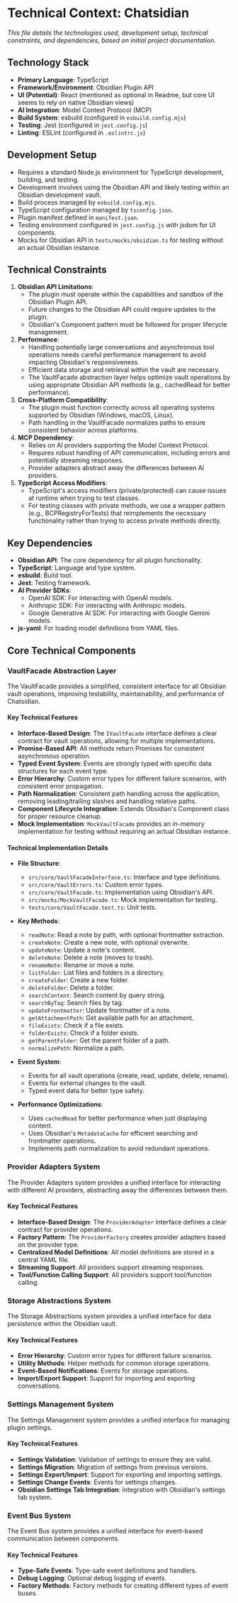 # Technical Context: Chatsidian

*This file details the technologies used, development setup, technical constraints, and dependencies, based on initial project documentation.*

## Technology Stack

-   **Primary Language**: TypeScript
-   **Framework/Environment**: Obsidian Plugin API
-   **UI (Potential)**: React (mentioned as optional in Readme, but core UI seems to rely on native Obsidian views)
-   **AI Integration**: Model Context Protocol (MCP)
-   **Build System**: esbuild (configured in `esbuild.config.mjs`)
-   **Testing**: Jest (configured in `jest.config.js`)
-   **Linting**: ESLint (configured in `.eslintrc.js`)

## Development Setup

-   Requires a standard Node.js environment for TypeScript development, building, and testing.
-   Development involves using the Obsidian API and likely testing within an Obsidian development vault.
-   Build process managed by `esbuild.config.mjs`.
-   TypeScript configuration managed by `tsconfig.json`.
-   Plugin manifest defined in `manifest.json`.
-   Testing environment configured in `jest.config.js` with jsdom for UI components.
-   Mocks for Obsidian API in `tests/mocks/obsidian.ts` for testing without an actual Obsidian instance.

## Technical Constraints

1.  **Obsidian API Limitations**:
    -   The plugin must operate within the capabilities and sandbox of the Obsidian Plugin API.
    -   Future changes to the Obsidian API could require updates to the plugin.
    -   Obsidian's Component pattern must be followed for proper lifecycle management.
2.  **Performance**:
    -   Handling potentially large conversations and asynchronous tool operations needs careful performance management to avoid impacting Obsidian's responsiveness.
    -   Efficient data storage and retrieval within the vault are necessary.
    -   The VaultFacade abstraction layer helps optimize vault operations by using appropriate Obsidian API methods (e.g., cachedRead for better performance).
3.  **Cross-Platform Compatibility**:
    -   The plugin must function correctly across all operating systems supported by Obsidian (Windows, macOS, Linux).
    -   Path handling in the VaultFacade normalizes paths to ensure consistent behavior across platforms.
4.  **MCP Dependency**:
    -   Relies on AI providers supporting the Model Context Protocol.
    -   Requires robust handling of API communication, including errors and potentially streaming responses.
    -   Provider adapters abstract away the differences between AI providers.
5.  **TypeScript Access Modifiers**:
    -   TypeScript's access modifiers (private/protected) can cause issues at runtime when trying to test classes.
    -   For testing classes with private methods, we use a wrapper pattern (e.g., BCPRegistryForTests) that reimplements the necessary functionality rather than trying to access private methods directly.

## Key Dependencies

-   **Obsidian API**: The core dependency for all plugin functionality.
-   **TypeScript**: Language and type system.
-   **esbuild**: Build tool.
-   **Jest**: Testing framework.
-   **AI Provider SDKs**:
    -   OpenAI SDK: For interacting with OpenAI models.
    -   Anthropic SDK: For interacting with Anthropic models.
    -   Google Generative AI SDK: For interacting with Google Gemini models.
-   **js-yaml**: For loading model definitions from YAML files.

## Core Technical Components

### VaultFacade Abstraction Layer

The VaultFacade provides a simplified, consistent interface for all Obsidian vault operations, improving testability, maintainability, and performance of Chatsidian.

#### Key Technical Features

-   **Interface-Based Design**: The `IVaultFacade` interface defines a clear contract for vault operations, allowing for multiple implementations.
-   **Promise-Based API**: All methods return Promises for consistent asynchronous operation.
-   **Typed Event System**: Events are strongly typed with specific data structures for each event type.
-   **Error Hierarchy**: Custom error types for different failure scenarios, with consistent error propagation.
-   **Path Normalization**: Consistent path handling across the application, removing leading/trailing slashes and handling relative paths.
-   **Component Lifecycle Integration**: Extends Obsidian's Component class for proper resource cleanup.
-   **Mock Implementation**: `MockVaultFacade` provides an in-memory implementation for testing without requiring an actual Obsidian instance.

#### Technical Implementation Details

-   **File Structure**:
    -   `src/core/VaultFacadeInterface.ts`: Interface and type definitions.
    -   `src/core/VaultErrors.ts`: Custom error types.
    -   `src/core/VaultFacade.ts`: Implementation using Obsidian's API.
    -   `src/mocks/MockVaultFacade.ts`: Mock implementation for testing.
    -   `tests/core/VaultFacade.test.ts`: Unit tests.

-   **Key Methods**:
    -   `readNote`: Read a note by path, with optional frontmatter extraction.
    -   `createNote`: Create a new note, with optional overwrite.
    -   `updateNote`: Update a note's content.
    -   `deleteNote`: Delete a note (moves to trash).
    -   `renameNote`: Rename or move a note.
    -   `listFolder`: List files and folders in a directory.
    -   `createFolder`: Create a new folder.
    -   `deleteFolder`: Delete a folder.
    -   `searchContent`: Search content by query string.
    -   `searchByTag`: Search files by tag.
    -   `updateFrontmatter`: Update frontmatter of a note.
    -   `getAttachmentPath`: Get available path for an attachment.
    -   `fileExists`: Check if a file exists.
    -   `folderExists`: Check if a folder exists.
    -   `getParentFolder`: Get the parent folder of a path.
    -   `normalizePath`: Normalize a path.

-   **Event System**:
    -   Events for all vault operations (create, read, update, delete, rename).
    -   Events for external changes to the vault.
    -   Typed event data for better type safety.

-   **Performance Optimizations**:
    -   Uses `cachedRead` for better performance when just displaying content.
    -   Uses Obsidian's `MetadataCache` for efficient searching and frontmatter operations.
    -   Implements path normalization to avoid redundant operations.

### Provider Adapters System

The Provider Adapters system provides a unified interface for interacting with different AI providers, abstracting away the differences between them.

#### Key Technical Features

-   **Interface-Based Design**: The `ProviderAdapter` interface defines a clear contract for provider operations.
-   **Factory Pattern**: The `ProviderFactory` creates provider adapters based on the provider type.
-   **Centralized Model Definitions**: All model definitions are stored in a central YAML file.
-   **Streaming Support**: All providers support streaming responses.
-   **Tool/Function Calling Support**: All providers support tool/function calling.

### Storage Abstractions System

The Storage Abstractions system provides a unified interface for data persistence within the Obsidian vault.

#### Key Technical Features

-   **Error Hierarchy**: Custom error types for different failure scenarios.
-   **Utility Methods**: Helper methods for common storage operations.
-   **Event-Based Notifications**: Events for storage operations.
-   **Import/Export Support**: Support for importing and exporting conversations.

### Settings Management System

The Settings Management system provides a unified interface for managing plugin settings.

#### Key Technical Features

-   **Settings Validation**: Validation of settings to ensure they are valid.
-   **Settings Migration**: Migration of settings from previous versions.
-   **Settings Export/Import**: Support for exporting and importing settings.
-   **Settings Change Events**: Events for settings changes.
-   **Obsidian Settings Tab Integration**: Integration with Obsidian's settings tab system.

### Event Bus System

The Event Bus system provides a unified interface for event-based communication between components.

#### Key Technical Features

-   **Type-Safe Events**: Type-safe event definitions and handlers.
-   **Debug Logging**: Optional debug logging of events.
-   **Factory Methods**: Factory methods for creating different types of event buses.
